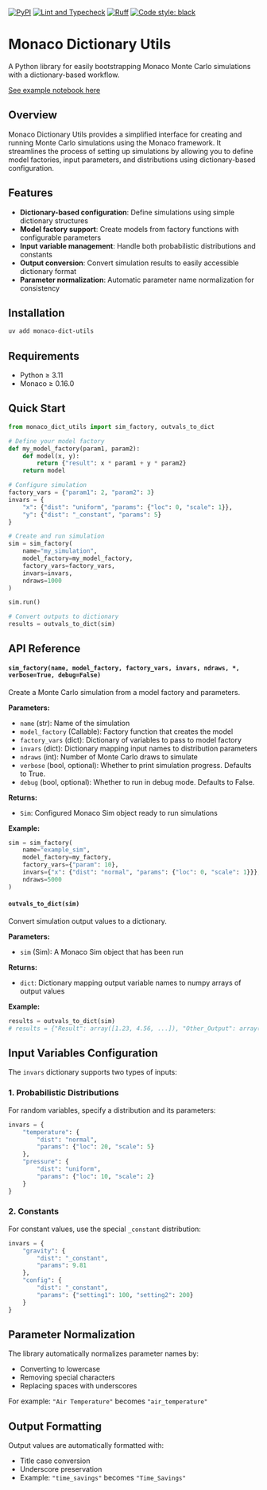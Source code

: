 [![PyPI](https://img.shields.io/pypi/v/monaco-dict-utils.svg)](https://pypi.org/project/monaco-dict-utils/)
[![Lint and Typecheck](https://github.com/hbmartin/monaco-dict-utils/actions/workflows/lint.yml/badge.svg)](https://github.com/hbmartin/monaco-dict-utils/actions/workflows/lint.yml)
[![Ruff](https://img.shields.io/endpoint?url=https://raw.githubusercontent.com/astral-sh/ruff/main/assets/badge/v2.json)](https://github.com/astral-sh/ruff)
[![Code style: black](https://img.shields.io/badge/🐧️-black-000000.svg)](https://github.com/psf/black)

# Monaco Dictionary Utils

A Python library for easily bootstrapping Monaco Monte Carlo simulations with a dictionary-based workflow.

[See example notebook here](https://github.com/hbmartin/ai-roi-mcm-npv-marimo/blob/main/ai_roi_mcm_npv.py)

## Overview

Monaco Dictionary Utils provides a simplified interface for creating and running Monte Carlo simulations using the Monaco framework. It streamlines the process of setting up simulations by allowing you to define model factories, input parameters, and distributions using dictionary-based configuration.

## Features

- **Dictionary-based configuration**: Define simulations using simple dictionary structures
- **Model factory support**: Create models from factory functions with configurable parameters
- **Input variable management**: Handle both probabilistic distributions and constants
- **Output conversion**: Convert simulation results to easily accessible dictionary format
- **Parameter normalization**: Automatic parameter name normalization for consistency

## Installation

```bash
uv add monaco-dict-utils
```

## Requirements

- Python ≥ 3.11
- Monaco ≥ 0.16.0

## Quick Start

```python
from monaco_dict_utils import sim_factory, outvals_to_dict

# Define your model factory
def my_model_factory(param1, param2):
    def model(x, y):
        return {"result": x * param1 + y * param2}
    return model

# Configure simulation
factory_vars = {"param1": 2, "param2": 3}
invars = {
    "x": {"dist": "uniform", "params": {"loc": 0, "scale": 1}},
    "y": {"dist": "_constant", "params": 5}
}

# Create and run simulation
sim = sim_factory(
    name="my_simulation",
    model_factory=my_model_factory,
    factory_vars=factory_vars,
    invars=invars,
    ndraws=1000
)

sim.run()

# Convert outputs to dictionary
results = outvals_to_dict(sim)
```

## API Reference

#### `sim_factory(name, model_factory, factory_vars, invars, ndraws, *, verbose=True, debug=False)`

Create a Monte Carlo simulation from a model factory and parameters.

**Parameters:**
- `name` (str): Name of the simulation
- `model_factory` (Callable): Factory function that creates the model
- `factory_vars` (dict): Dictionary of variables to pass to model factory
- `invars` (dict): Dictionary mapping input names to distribution parameters
- `ndraws` (int): Number of Monte Carlo draws to simulate
- `verbose` (bool, optional): Whether to print simulation progress. Defaults to True.
- `debug` (bool, optional): Whether to run in debug mode. Defaults to False.

**Returns:**
- `Sim`: Configured Monaco Sim object ready to run simulations

**Example:**
```python
sim = sim_factory(
    name="example_sim",
    model_factory=my_factory,
    factory_vars={"param": 10},
    invars={"x": {"dist": "normal", "params": {"loc": 0, "scale": 1}}},
    ndraws=5000
)
```

#### `outvals_to_dict(sim)`

Convert simulation output values to a dictionary.

**Parameters:**
- `sim` (Sim): A Monaco Sim object that has been run

**Returns:**
- `dict`: Dictionary mapping output variable names to numpy arrays of output values

**Example:**
```python
results = outvals_to_dict(sim)
# results = {"Result": array([1.23, 4.56, ...]), "Other_Output": array([...])}
```

## Input Variables Configuration

The `invars` dictionary supports two types of inputs:

### 1. Probabilistic Distributions

For random variables, specify a distribution and its parameters:

```python
invars = {
    "temperature": {
        "dist": "normal",
        "params": {"loc": 20, "scale": 5}
    },
    "pressure": {
        "dist": "uniform", 
        "params": {"loc": 10, "scale": 2}
    }
}
```

### 2. Constants

For constant values, use the special `_constant` distribution:

```python
invars = {
    "gravity": {
        "dist": "_constant",
        "params": 9.81
    },
    "config": {
        "dist": "_constant",
        "params": {"setting1": 100, "setting2": 200}
    }
}
```

## Parameter Normalization

The library automatically normalizes parameter names by:
- Converting to lowercase
- Removing special characters
- Replacing spaces with underscores

For example: `"Air Temperature"` becomes `"air_temperature"`

## Output Formatting

Output values are automatically formatted with:
- Title case conversion
- Underscore preservation
- Example: `"time_savings"` becomes `"Time_Savings"`


